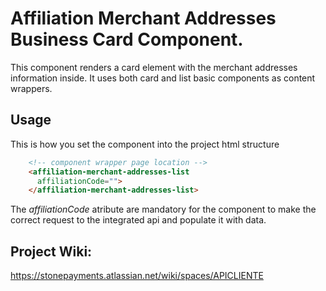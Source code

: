 # Affiliation Merchant Addresses Business Card Component.

This component renders a card element with the merchant addresses information inside. It uses both card and list basic components as content wrappers.

## Usage

This is how you set the component into the project html structure

```HTML
    <!-- component wrapper page location -->
    <affiliation-merchant-addresses-list
      affiliationCode="">
    </affiliation-merchant-addresses-list>
```

The *affiliationCode* atribute are mandatory for the component to make the correct request to the integrated api and populate it with data.

## Project Wiki:

https://stonepayments.atlassian.net/wiki/spaces/APICLIENTE
